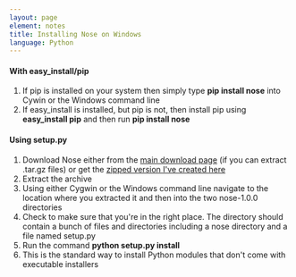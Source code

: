 ```yaml
--- 
layout: page 
element: notes
title: Installing Nose on Windows
language: Python
---
```


#### With easy_install/pip

1.  If pip is installed on your system then simply type **pip install
    nose** into Cywin or the Windows command line
2.  If easy_install is installed, but pip is not, then install pip
    using **easy_install pip** and then run **pip install nose**

#### Using setup.py

1.  Download Nose either from the [main download
    page](http://code.google.com/p/python-nose/downloads/list) (if you
    can extract .tar.gz files) or get the [zipped version I've created
    here](http://www.programmingforbiologists.org/sites/programmingforbiologists.org/files/nose-1.0.0.zip)
2.  Extract the archive
3.  Using either Cygwin or the Windows command line navigate to the
    location where you extracted it and then into the two nose-1.0.0
    directories
4.  Check to make sure that you're in the right place. The directory
    should contain a bunch of files and directories including a nose
    directory and a file named setup.py
5.  Run the command **python setup.py install**
6.  This is the standard way to install Python modules that don't come
    with executable installers

